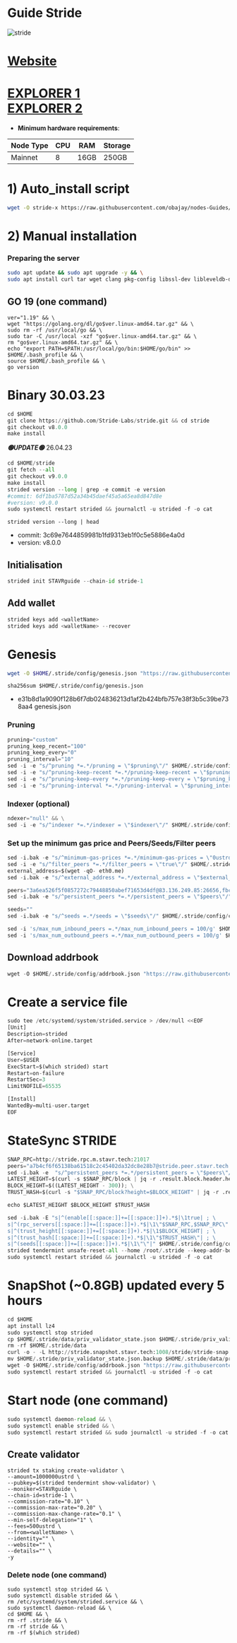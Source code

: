 # Guide Stride 
![stride](https://user-images.githubusercontent.com/44331529/180614293-57dff376-2d34-4480-803a-e8262bf37fdd.png)

[Website](https://stride.zone/)
=
[EXPLORER 1](https://explorer.stavr.tech/stride/staking) \
[EXPLORER 2](https://www.mintscan.io/stride/validators)
=
- **Minimum hardware requirements**:

| Node Type |CPU | RAM  | Storage  | 
|-----------|----|------|----------|
| Mainnet   |   8| 16GB | 250GB    |

# 1) Auto_install script
```bash
wget -O stride-x https://raw.githubusercontent.com/obajay/nodes-Guides/main/Stride/stride-x && chmod +x stride-x && ./stride-x
```
# 2) Manual installation

### Preparing the server
```bash
sudo apt update && sudo apt upgrade -y && \
sudo apt install curl tar wget clang pkg-config libssl-dev libleveldb-dev jq build-essential bsdmainutils git make ncdu htop screen unzip bc fail2ban htop -y
```

## GO 19 (one command) 
```
ver="1.19" && \
wget "https://golang.org/dl/go$ver.linux-amd64.tar.gz" && \
sudo rm -rf /usr/local/go && \
sudo tar -C /usr/local -xzf "go$ver.linux-amd64.tar.gz" && \
rm "go$ver.linux-amd64.tar.gz" && \
echo "export PATH=$PATH:/usr/local/go/bin:$HOME/go/bin" >> $HOME/.bash_profile && \
source $HOME/.bash_profile && \
go version
```
# Binary   30.03.23
```python
cd $HOME
git clone https://github.com/Stride-Labs/stride.git && cd stride
git checkout v8.0.0
make install
```
*******🟢UPDATE🟢******* 26.04.23

```python
cd $HOME/stride
git fetch --all
git checkout v9.0.0
make install
strided version --long | grep -e commit -e version
#commit: 6df1ba5787d52a34b45daef45a5a65ea8d847d8e
#version: v9.0.0
sudo systemctl restart strided && journalctl -u strided -f -o cat
```

`strided version --long | head`
+ commit: 3c69e7644859981b1fd9313eb1f0c5e5886e4a0d
+ version: v8.0.0


## Initialisation
```python
strided init STAVRguide --chain-id stride-1
```
## Add wallet
```python
strided keys add <walletName>
strided keys add <walletName> --recover
```
# Genesis
```bash
wget -O $HOME/.stride/config/genesis.json "https://raw.githubusercontent.com/Stride-Labs/testnet/infra-test/poolparty/infra/genesis.json"
```

`sha256sum $HOME/.stride/config/genesis.json`
- e31b8d1a9090f128b6f7db024836213d1af2b424bfb757e38f3b5c39be738aa4  genesis.json

### Pruning 
```python
pruning="custom"
pruning_keep_recent="100"
pruning_keep_every="0"
pruning_interval="10"
sed -i -e "s/^pruning *=.*/pruning = \"$pruning\"/" $HOME/.stride/config/app.toml
sed -i -e "s/^pruning-keep-recent *=.*/pruning-keep-recent = \"$pruning_keep_recent\"/" $HOME/.stride/config/app.toml
sed -i -e "s/^pruning-keep-every *=.*/pruning-keep-every = \"$pruning_keep_every\"/" $HOME/.stride/config/app.toml
sed -i -e "s/^pruning-interval *=.*/pruning-interval = \"$pruning_interval\"/" $HOME/.stride/config/app.toml
```
### Indexer (optional)
```python
ndexer="null" && \
sed -i -e "s/^indexer *=.*/indexer = \"$indexer\"/" $HOME/.stride/config/config.toml
```
### Set up the minimum gas price and Peers/Seeds/Filter peers
```python
sed -i.bak -e "s/^minimum-gas-prices *=.*/minimum-gas-prices = \"0ustrd\"/;" ~/.stride/config/app.toml
sed -i -e "s/^filter_peers *=.*/filter_peers = \"true\"/" $HOME/.stride/config/config.toml
external_address=$(wget -qO- eth0.me) 
sed -i.bak -e "s/^external_address *=.*/external_address = \"$external_address:26656\"/" $HOME/.stride/config/config.toml

peers="3a6ea526f5f0857272c79448850abef71653d4df@83.136.249.85:26656,fbc05b4136a15b0b69a2b7f093731453f04ce2f4@192.168.50.57:26656,6795c4cd27d6132a547888ed5b7996aee454a025@172.25.0.2:26656,34c52450d2f107b7c164eb103641df9e45a322d4@65.21.192.108:26656,681803f48d5e9ef9870918e8330551513eccb31c@78.47.51.53:26656,0f2d7f17589e6e31691649ec04fe19561c0d12a6@10.138.0.7:26656,cb0b38aa612e8ac05f704d9b2feb7526607afb77@159.203.191.62:26656,55b446443f2bd68e06200c3f294c735c333722b0@162.251.235.252:26656,68fb634620e00a5a18f606360b6ca6d989da8ce6@65.108.106.131:26656,f56ddd6af02efaac4c47cc8053685d11c1065996@0.0.0.0:26656,f1721dd0324f29c108c1072b2e4fe9c64e63122d@192.168.86.25:26656"
sed -i.bak -e "s/^persistent_peers *=.*/persistent_peers = \"$peers\"/" $HOME/.stride/config/config.toml

seeds=""
sed -i.bak -e "s/^seeds =.*/seeds = \"$seeds\"/" $HOME/.stride/config/config.toml

sed -i 's/max_num_inbound_peers =.*/max_num_inbound_peers = 100/g' $HOME/.stride/config/config.toml
sed -i 's/max_num_outbound_peers =.*/max_num_outbound_peers = 100/g' $HOME/.stride/config/config.toml
```

## Download addrbook
```python
wget -O $HOME/.stride/config/addrbook.json "https://raw.githubusercontent.com/obajay/nodes-Guides/main/Stride/addrbook.json"
```

# Create a service file
```python
sudo tee /etc/systemd/system/strided.service > /dev/null <<EOF
[Unit]
Description=strided
After=network-online.target

[Service]
User=$USER
ExecStart=$(which strided) start
Restart=on-failure
RestartSec=3
LimitNOFILE=65535

[Install]
WantedBy=multi-user.target
EOF
```
# StateSync STRIDE
```python
SNAP_RPC=http://stride.rpc.m.stavr.tech:21017
peers="a7b4cf6f65138ba61518c2c45402da32dc8e28b7@stride.peer.stavr.tech:21016"
sed -i.bak -e  "s/^persistent_peers *=.*/persistent_peers = \"$peers\"/" ~/.stride/config/config.toml
LATEST_HEIGHT=$(curl -s $SNAP_RPC/block | jq -r .result.block.header.height); \
BLOCK_HEIGHT=$((LATEST_HEIGHT - 300)); \
TRUST_HASH=$(curl -s "$SNAP_RPC/block?height=$BLOCK_HEIGHT" | jq -r .result.block_id.hash)

echo $LATEST_HEIGHT $BLOCK_HEIGHT $TRUST_HASH

sed -i.bak -E "s|^(enable[[:space:]]+=[[:space:]]+).*$|\1true| ; \
s|^(rpc_servers[[:space:]]+=[[:space:]]+).*$|\1\"$SNAP_RPC,$SNAP_RPC\"| ; \
s|^(trust_height[[:space:]]+=[[:space:]]+).*$|\1$BLOCK_HEIGHT| ; \
s|^(trust_hash[[:space:]]+=[[:space:]]+).*$|\1\"$TRUST_HASH\"| ; \
s|^(seeds[[:space:]]+=[[:space:]]+).*$|\1\"\"|" $HOME/.stride/config/config.toml
strided tendermint unsafe-reset-all --home /root/.stride --keep-addr-book
sudo systemctl restart strided && journalctl -u strided -f -o cat
```
# SnapShot (~0.8GB) updated every 5 hours
```python
cd $HOME
apt install lz4
sudo systemctl stop strided
cp $HOME/.stride/data/priv_validator_state.json $HOME/.stride/priv_validator_state.json.backup
rm -rf $HOME/.stride/data
curl -o - -L http://stride.snapshot.stavr.tech:1008/stride/stride-snap.tar.lz4 | lz4 -c -d - | tar -x -C $HOME/.stride --strip-components 2
mv $HOME/.stride/priv_validator_state.json.backup $HOME/.stride/data/priv_validator_state.json
wget -O $HOME/.stride/config/addrbook.json "https://raw.githubusercontent.com/obajay/nodes-Guides/main/Stride/addrbook.json"
sudo systemctl restart strided && journalctl -u strided -f -o cat
```

# Start node (one command)
```python
sudo systemctl daemon-reload && \
sudo systemctl enable strided && \
sudo systemctl restart strided && sudo journalctl -u strided -f -o cat
```

## Create validator
    strided tx staking create-validator \
    --amount=1000000ustrd \
    --pubkey=$(strided tendermint show-validator) \
    --moniker=STAVRguide \
    --chain-id=stride-1 \
    --commission-rate="0.10" \
    --commission-max-rate="0.20" \
    --commission-max-change-rate="0.1" \
    --min-self-delegation="1" \
    --fees=500ustrd \
    --from=<walletName> \
    --identity="" \
    --website="" \
    --details="" \
    -y


### Delete node (one command)
    sudo systemctl stop strided && \
    sudo systemctl disable strided && \
    rm /etc/systemd/system/strided.service && \
    sudo systemctl daemon-reload && \
    cd $HOME && \
    rm -rf .stride && \
    rm -rf stride && \
    rm -rf $(which strided)
